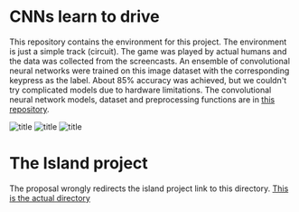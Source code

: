 # CNNs learn to drive

This repository contains the environment for this project. The environment is just a simple track (circuit). The game was played by actual humans and the data was collected from the screencasts. An ensemble of convolutional neural networks were trained on this image dataset with the corresponding keypress as the label. About 85% accuracy was achieved, but we couldn't try complicated models due to hardware limitations. The convolutional neural network models, dataset and preprocessing functions are in [this repository](https://github.com/ad71/Practical-ML/tree/master/Python%20Plays).

![title](https://github.com/ad71/Genetic-Algorithms/blob/master/Car%20AI/ss_3.jpg)
![title](https://github.com/ad71/Genetic-Algorithms/blob/master/Car%20AI/ss_4.jpg)
![title](https://github.com/ad71/Genetic-Algorithms/blob/master/Car%20AI/ss_5.jpg)

# The Island project

The proposal wrongly redirects the island project link to this directory. [This is the actual directory](https://github.com/ad71/Unity-Projects-2/tree/master/Car%20AI%20GA)